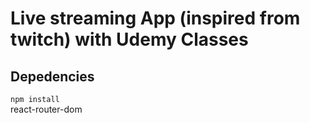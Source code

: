 # Live streaming App (inspired from twitch) with Udemy Classes

## Depedencies
`npm install` <br>
react-router-dom
